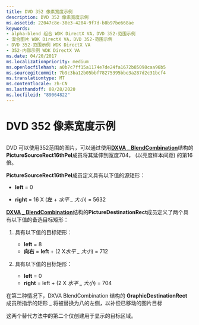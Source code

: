 ```yaml
---
title: DVD 352 像素宽度示例
description: DVD 352 像素宽度示例
ms.assetid: 22047c8e-30e3-4204-9f7d-b8b97be668ae
keywords:
- alpha-blend 组合 WDK DirectX VA，DVD 352-范围示例
- 混合图片 WDK DirectX VA，DVD 352-范围示例
- DVD 352-范围示例 WDK DirectX VA
- 352-内部示例 WDK DirectX VA
ms.date: 04/20/2017
ms.localizationpriority: medium
ms.openlocfilehash: a0b7c7ff15a1174e7de24fa1672b85098caa96b5
ms.sourcegitcommit: 7b9c3ba12b05bbf78275395bbe3a287d2c31bcf4
ms.translationtype: MT
ms.contentlocale: zh-CN
ms.lasthandoff: 08/28/2020
ms.locfileid: "89064822"
---
```

# <a name="dvd-352-wide-example"></a>DVD 352 像素宽度示例


## <span id="ddk_dvd_352_wide_example_gg"></span><span id="DDK_DVD_352_WIDE_EXAMPLE_GG"></span>


DVD 可以使用352范围的图片，可以通过使用[**DXVA \_ BlendCombination**](/windows-hardware/drivers/ddi/dxva/ns-dxva-_dxva_blendcombination)结构的**PictureSourceRect16thPel**成员将其延伸到宽度704， (以亮度样本间距) 的第16倍。

**PictureSourceRect16thPel**成员定义具有以下值的源矩形：

-   **left** = 0

-   **right** = 16 X (**左**  +  *水平 \_ 大小*) = 5632

[**DXVA \_ BlendCombination**](/windows-hardware/drivers/ddi/dxva/ns-dxva-_dxva_blendcombination)结构的**PictureDestinationRect**成员定义了两个具有以下值的备选目标矩形：

1.  具有以下值的目标矩形：
    -   **left** = 8
    -   **向右**  = **left** + (2 X*水平 \_ 大小*) = 712

2.  具有以下值的目标矩形：
    -   **left** = 0
    -   **right** = left + (2 X *水平 \_ 大小*) = 704

在第二种情况下，DXVA BlendCombination 结构的 **GraphicDestinationRect** 成员所指示的矩形 \_ 将被替换为八的左侧，以补偿已移动的图片目标

这两个替代方法中的第二个仅创建用于显示的目标区域。

 

